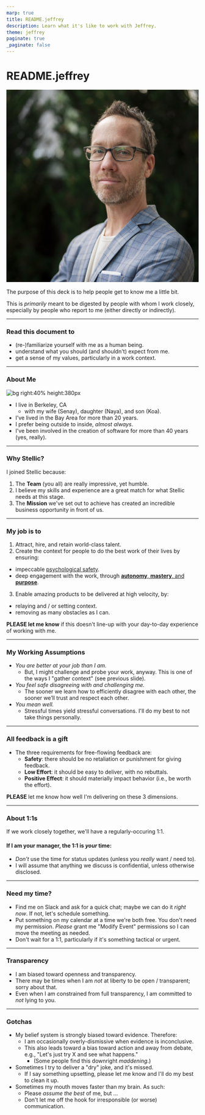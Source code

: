 ```yaml
---
marp: true
title: README.jeffrey
description: Learn what it's like to work with Jeffrey.
theme: jeffrey
paginate: true
_paginate: false
---
```


# README.jeffrey 

![bg left:40% width:400px](assets/jeffrey-headshot.jpg)

The purpose of this deck is to help people get to know me a little bit.

This is _primarily_ meant to be digested by people with whom I work closely, especially by people who report to me (either directly or indirectly).

---

### Read this document to

- (re-)familiarize yourself with me as a human being.
- understand what you should (and shouldn't) expect from me.
- get a sense of my values, particularly in a work context.

---

### About Me

![bg right:40% height:380px](assets/family-cabo.jpg)

- I live in Berkeley, CA
  - with my wife (Senay), daughter (Naya), and son (Koa).
- I've lived in the Bay Area for more than 20 years.
- I prefer being outside to inside, _almost always_.
- I've been involved in the creation of software for more than 40 years (yes, really).

---

### Why Stellic?

I joined Stellic because:

1. The **Team** (you all) are really impressive, yet humble.
2. I believe my skills and experience are a great match for what Stellic needs at this stage.
3. The **Mission** we've set out to achieve has created an incredible business opportunity in front of us.

---

### My job is to

1. Attract, hire, and retain world-class talent.
2. Create the context for people to do the best work of their lives by ensuring:
  - impeccable [psychological safety](https://www.nytimes.com/2016/02/28/magazine/what-google-learned-from-its-quest-to-build-the-perfect-team.html).
  - deep engagement with the work, through [**autonomy**, **mastery**, and **purpose**](https://www.ted.com/talks/dan_pink_the_puzzle_of_motivation?subtitle=en).
3. Enable amazing products to be delivered at high velocity, by:
  - relaying and / or setting context.
  - removing as many obstacles as I can.

**PLEASE let me know** if this doesn't line-up with your day-to-day experience of working with me.

---

### My Working Assumptions

- _You are better at your job than I am._
  - But, I might challenge and probe your work, anyway. This is one of the ways I "gather context" (see previous slide).
- _You feel safe disagreeing with and challenging me._
  - The sooner we learn how to efficiently disagree with each other, the sooner we’ll trust and respect each other.
- _You mean well._
  - Stressful times yield stressful conversations. I'll do my best to not take things personally.

---

### All feedback is a gift

- The three requirements for free-flowing feedback are:
  - **Safety**: there should be no retaliation or punishment for giving feedback.
  - **Low Effort**: it should be easy to deliver, with no rebuttals.
  - **Positive Effect**: it should materially impact behavior (i.e., be worth the effort).

**PLEASE** let me know how well I'm delivering on these 3 dimensions.

---

### About 1:1s

If we work closely together, we'll have a regularly-occuring 1:1.

#### If I am your manager, the 1:1 is _your_ time:
- _Don't_ use the time for status updates (unless you _really_ want / need to).
- I will assume that anything we discuss is confidential, unless otherwise disclosed.

---

### Need my time?

- Find me on Slack and ask for a quick chat; maybe we can do it _right now_. If not, let's schedule something.
- Put something on my calendar at a time we're both free.  You don't need my permission. *Please* grant me "Modify Event" permissions so I can move the meeting as needed.
- Don't wait for a 1:1, particularly if it's something tactical or urgent.

---

### Transparency

- I am biased toward openness and transparency.
- There may be times when I am _not_ at liberty to be open / transparent; sorry about that.
- Even when I am constrained from full transparency, I am committed to _not_ lying to you.

---

### Gotchas

- My belief system is strongly biased toward evidence. Therefore:
  - I am occasionally overly-dismissive when evidence is inconclusive.
  - This also leads toward a bias toward action and away from debate, e.g., "Let's just try X and see what happens."
    - (Some people find this downright _maddening_.)
- Sometimes I try to deliver a "dry" joke, and it's missed.
  - If I say something upsetting, please let me know and I'll do my best to clean it up.
- Sometimes my mouth moves faster than my brain. As such:
  - Please _assume the best_ of me, but ...
  - Don't let me off the hook for irresponsible (or worse) communication.
